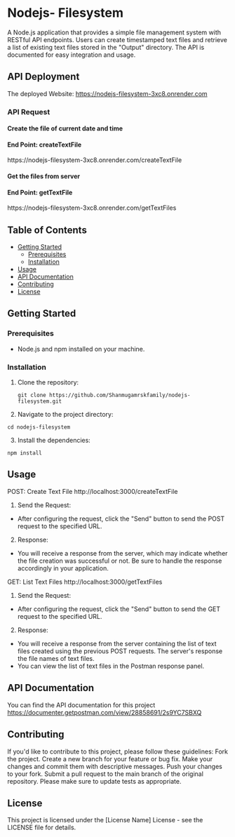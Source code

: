 # Nodejs- Filesystem

A Node.js application that provides a simple file management system with RESTful API endpoints. Users can create timestamped text files and retrieve a list of existing text files stored in the "Output" directory. The API is documented for easy integration and usage.

## API Deployment

The deployed Website: https://nodejs-filesystem-3xc8.onrender.com

### API Request

#### Create the file of current date and time

<h4>End Point: createTextFile</h4>
https://nodejs-filesystem-3xc8.onrender.com/createTextFile

#### Get the files from server

<h4>End Point: getTextFile</h4>
https://nodejs-filesystem-3xc8.onrender.com/getTextFiles

## Table of Contents

- [Getting Started](#getting-started)
  - [Prerequisites](#prerequisites)
  - [Installation](#installation)
- [Usage](#usage)
- [API Documentation](#api-documentation)
- [Contributing](#contributing)
- [License](#license)

## Getting Started

### Prerequisites

- Node.js and npm installed on your machine.

### Installation

1. Clone the repository:

   ```shell
   git clone https://github.com/Shanmugamrskfamily/nodejs-filesystem.git
   ```

2. Navigate to the project directory:

```shell
cd nodejs-filesystem
```

3. Install the dependencies:

```shell
npm install
```

## Usage

POST: Create Text File
http://localhost:3000/createTextFile

1. Send the Request:

- After configuring the request, click the "Send" button to send the POST request to the specified URL.

2. Response:

- You will receive a response from the server, which may indicate whether the file creation was successful or not. Be sure to handle the response accordingly in your application.

GET: List Text Files
http://localhost:3000/getTextFiles

1. Send the Request:

- After configuring the request, click the "Send" button to send the GET request to the specified URL.

2. Response:

- You will receive a response from the server containing the list of text files created using the previous POST requests. The server's response the file names of text files.
- You can view the list of text files in the Postman response panel.

## API Documentation

You can find the API documentation for this project https://documenter.getpostman.com/view/28858691/2s9YC7SBXQ

## Contributing

If you'd like to contribute to this project, please follow these guidelines:
Fork the project.
Create a new branch for your feature or bug fix.
Make your changes and commit them with descriptive messages.
Push your changes to your fork.
Submit a pull request to the main branch of the original repository.
Please make sure to update tests as appropriate.

## License

This project is licensed under the [License Name] License - see the LICENSE file for details.
